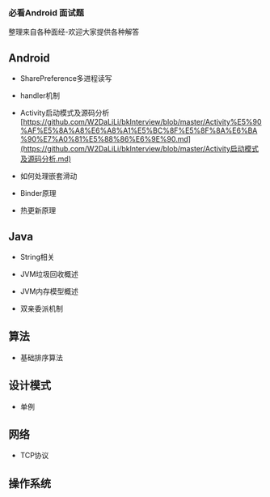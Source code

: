 ### 必看Android 面试题

整理来自各种面经-欢迎大家提供各种解答



## Android

- SharePreference多进程读写
- handler机制

- Activity启动模式及源码分析[https://github.com/W2DaLiLi/bkInterview/blob/master/Activity%E5%90%AF%E5%8A%A8%E6%A8%A1%E5%BC%8F%E5%8F%8A%E6%BA%90%E7%A0%81%E5%88%86%E6%9E%90.md](https://github.com/W2DaLiLi/bkInterview/blob/master/Activity启动模式及源码分析.md)
- 如何处理嵌套滑动

- Binder原理
- 热更新原理



## Java

- String相关

- JVM垃圾回收概述
- JVM内存模型概述
- 双亲委派机制



## 算法

- 基础排序算法





## 设计模式

- 单例



## 网络

- TCP协议





## 操作系统

###

